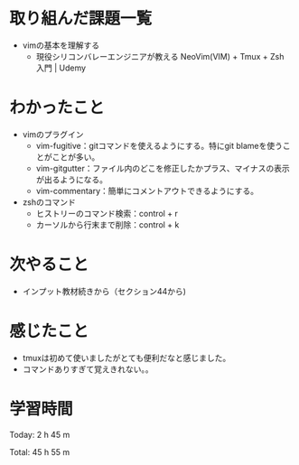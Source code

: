 # 取り組んだ課題一覧
- vimの基本を理解する
	- 現役シリコンバレーエンジニアが教える NeoVim(VIM) + Tmux + Zsh 入門 | Udemy
# わかったこと
- vimのプラグイン
	- vim-fugitive：gitコマンドを使えるようにする。特にgit blameを使うことがことが多い。
	- vim-gitgutter：ファイル内のどこを修正したかプラス、マイナスの表示が出るようになる。
	- vim-commentary：簡単にコメントアウトできるようにする。
- zshのコマンド
	- ヒストリーのコマンド検索：control + r
	- カーソルから行末まで削除：control + k

# 次やること
- インプット教材続きから（セクション44から)
# 感じたこと
- tmuxは初めて使いましたがとても便利だなと感じました。
- コマンドありすぎて覚えきれない。。
# 学習時間
Today: 2 h 45 m

Total: 45 h 55 m
